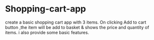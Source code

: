 # Shopping-cart-app
create a basic shopping cart app with 3 items. On clicking Add to cart button ,the item will be add to basket &amp; shows the price and quantity of items. i also provide some basic features.
